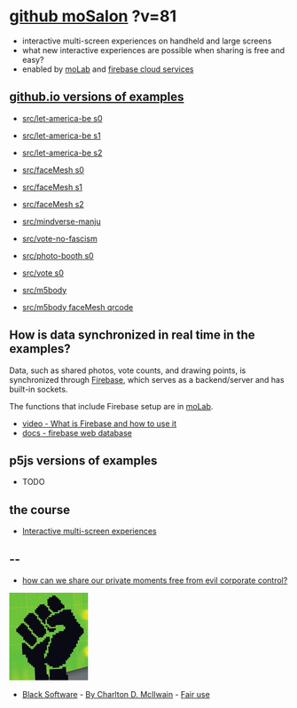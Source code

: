 # [github moSalon](https://github.com/molab-itp/moSalon) ?v=81

- interactive multi-screen experiences on handheld and large screens
- what new interactive experiences are possible when sharing is free and easy?
- enabled by [moLab](https://github.com/molab-itp/moLib) and [firebase cloud services](https://firebase.google.com)

## [github.io versions of examples](https://molab-itp.github.io/moSalon?v=81)

- [src/let-america-be s0](src/let-america-be/qrcode?v=81&group=s0)
- [src/let-america-be s1](src/let-america-be/qrcode?v=81&group=s1)
- [src/let-america-be s2](src/let-america-be/qrcode?v=81&group=s2)

- [src/faceMesh s0](src/faceMesh/qrcode?v=81)
- [src/faceMesh s1](src/faceMesh/qrcode?v=81&group=s1)
- [src/faceMesh s2](src/faceMesh/qrcode?v=81&group=s2)

- [src/mindverse-manju](src/mindverse-manju)
- [src/vote-no-fascism](src/vote-no-fascism/?v=81)

- [src/photo-booth s0](src/photo-booth/?v=81)
- [src/vote s0](src/vote/?v=81)

- [src/m5body](src/m5body/?v=81)
- [src/m5body faceMesh qrcode](src/m5body/qrcode/?v=81&app=mo-m5body&group=m5body)

## How is data synchronized in real time in the examples?

Data, such as shared photos, vote counts, and drawing points, is synchronized through [Firebase](https://firebase.google.com), which serves as a backend/server and has built-in sockets.

The functions that include Firebase setup are in [moLab](https://github.com/molab-itp/moLib).

- [video - What is Firebase and how to use it](https://www.youtube.com/watch?v=p9pgI3Mg-So&list=PLl-K7zZEsYLnfwBe4WgEw9ao0J0N1LYDR&index=8)
- [docs - firebase web database](https://firebase.google.com/docs/database/web/start?hl=en&authuser=0)

## p5js versions of examples

- TODO

## the course

- [Interactive multi-screen experiences](https://github.com/p5videoKit/IM-Screens-2024-03-ima)

## --

- [how can we share our private moments free from evil corporate control?](https://github.com/jht1493/jht-site?tab=readme-ov-file#why)

[![Black_Software](png/power-fist-142x158.png)](https://en.wikipedia.org/wiki/Black_Software)

- [Black Software](https://en.wikipedia.org/wiki/Black_Software) - [By Charlton D. McIlwain](https://global.oup.com/academic/product/black-software-9780190863845) - [Fair use](https://en.wikipedia.org/w/index.php?curid=67093597)
